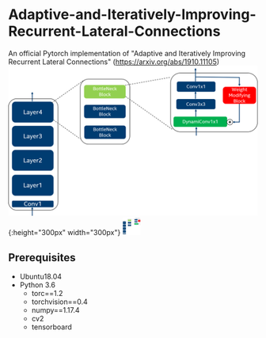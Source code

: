 # Adaptive-and-Iteratively-Improving-Recurrent-Lateral-Connections
An official Pytorch implementation of "Adaptive and Iteratively Improving Recurrent Lateral Connections" (https://arxiv.org/abs/1910.11105)
![Image description](BasicFeedback.png){:height="300px" width="300px"}
<img src="BasicFeedback.png" alt="smiley" height="36px" width="36px">

## Prerequisites
- Ubuntu18.04
- Python 3.6
  - torc==1.2
  - torchvision==0.4
  - numpy==1.17.4
  - cv2
  - tensorboard 
  


